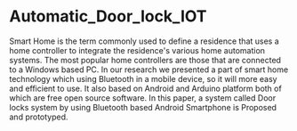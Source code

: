 # Automatic_Door_lock_IOT

Smart Home is the term commonly used to define a residence that uses a home
controller to integrate the residence's various home automation systems. The most popular home controllers are those that are connected to a Windows based PC. In our research we presented a part of smart home technology which using Bluetooth
in a mobile device, so it will more easy and efficient to use. It also based on Android
and Arduino platform both of which are free open source software. In this paper, a
system called Door locks system by using Bluetooth based Android
Smartphone is Proposed and prototyped.
